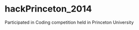 hackPrinceton_2014
==================

Participated in Coding competition held in Princeton University
